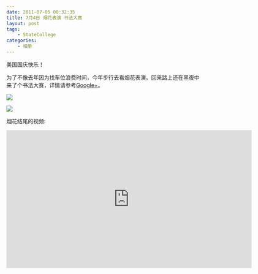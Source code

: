 ```yaml
---
date: 2011-07-05 00:32:35
title: 7月4日 烟花表演 书法大赛
layout: post
tags:
    - StateCollege
categories:
    - 相册
---
```

美国国庆快乐！

为了不像去年因为找车位浪费时间，今年步行去看烟花表演。回来路上还在黑夜中来了个书法大赛，详情请参考<a href="https://plus.google.com/photos/102202199319766412972/albums/5625716861632781921?tab=mX">Google+</a>。

![](http://farm6.staticflickr.com/5238/7145746719_2c61edcd4f_z.jpg)

![](http://farm8.staticflickr.com/7206/6999659826_7fecf3d8ee_z.jpg)

烟花结尾的视频:

<iframe width="640" height="360" src="http://www.youtube.com/embed/gRLCNG1593w?rel=0" frameborder="0" allowfullscreen></iframe>
